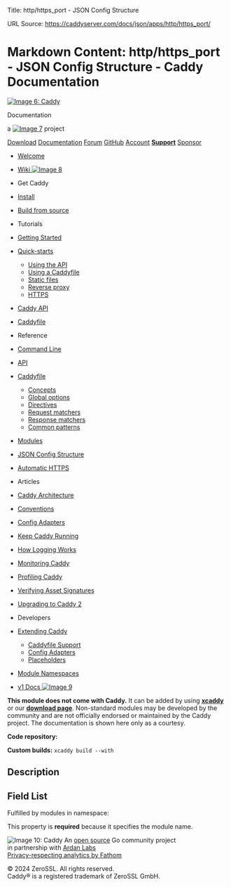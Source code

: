 Title: http/https_port - JSON Config Structure

URL Source: https://caddyserver.com/docs/json/apps/http/https_port/

Markdown Content:
http/https\_port - JSON Config Structure - Caddy Documentation
=============== 

[![Image 6: Caddy](https://caddyserver.com/old/resources/images/caddy-logo.svg)](https://caddyserver.com/)

Documentation

a [![Image 7](https://caddyserver.com/old/resources/images/zerossl-logo.svg)](https://zerossl.com/) project

[Download](https://caddyserver.com/download) [Documentation](https://caddyserver.com/docs/) [Forum](https://caddy.community/) [GitHub](https://github.com/caddyserver/caddy) [Account](https://caddyserver.com/account/) [**Support**](https://caddyserver.com/support) [Sponsor](https://caddyserver.com/sponsor)

*   [Welcome](https://caddyserver.com/docs/)
*   [Wiki ![Image 8](https://caddyserver.com/old/resources/images/external-link.svg)](https://caddy.community/c/wiki/13) 
*   Get Caddy
*   [Install](https://caddyserver.com/docs/install)
*   [Build from source](https://caddyserver.com/docs/build)
*   Tutorials
*   [Getting Started](https://caddyserver.com/docs/getting-started)
*   [Quick-starts](https://caddyserver.com/docs/quick-starts)
    *   [Using the API](https://caddyserver.com/docs/quick-starts/api)
    *   [Using a Caddyfile](https://caddyserver.com/docs/quick-starts/caddyfile)
    *   [Static files](https://caddyserver.com/docs/quick-starts/static-files)
    *   [Reverse proxy](https://caddyserver.com/docs/quick-starts/reverse-proxy)
    *   [HTTPS](https://caddyserver.com/docs/quick-starts/https)
*   [Caddy API](https://caddyserver.com/docs/api-tutorial)
*   [Caddyfile](https://caddyserver.com/docs/caddyfile-tutorial)
*   Reference
*   [Command Line](https://caddyserver.com/docs/command-line)
*   [API](https://caddyserver.com/docs/api)
*   [Caddyfile](https://caddyserver.com/docs/caddyfile)
    *   [Concepts](https://caddyserver.com/docs/caddyfile/concepts)
    *   [Global options](https://caddyserver.com/docs/caddyfile/options)
    *   [Directives](https://caddyserver.com/docs/caddyfile/directives)
    *   [Request matchers](https://caddyserver.com/docs/caddyfile/matchers)
    *   [Response matchers](https://caddyserver.com/docs/caddyfile/response-matchers)
    *   [Common patterns](https://caddyserver.com/docs/caddyfile/patterns)
*   [Modules](https://caddyserver.com/docs/modules/)
*   [JSON Config Structure](https://caddyserver.com/docs/json/)
*   [Automatic HTTPS](https://caddyserver.com/docs/automatic-https)
*   Articles
*   [Caddy Architecture](https://caddyserver.com/docs/architecture)
*   [Conventions](https://caddyserver.com/docs/conventions)
*   [Config Adapters](https://caddyserver.com/docs/config-adapters)
*   [Keep Caddy Running](https://caddyserver.com/docs/running)
*   [How Logging Works](https://caddyserver.com/docs/logging)
*   [Monitoring Caddy](https://caddyserver.com/docs/metrics)
*   [Profiling Caddy](https://caddyserver.com/docs/profiling)
*   [Verifying Asset Signatures](https://caddyserver.com/docs/signature-verification)
*   [Upgrading to Caddy 2](https://caddyserver.com/docs/v2-upgrade)
*   Developers
*   [Extending Caddy](https://caddyserver.com/docs/extending-caddy)
    *   [Caddyfile Support](https://caddyserver.com/docs/extending-caddy/caddyfile)
    *   [Config Adapters](https://caddyserver.com/docs/extending-caddy/config-adapters)
    *   [Placeholders](https://caddyserver.com/docs/extending-caddy/placeholders)
*   [Module Namespaces](https://caddyserver.com/docs/extending-caddy/namespaces)
  
*   [v1 Docs ![Image 9](https://caddyserver.com/old/resources/images/external-link.svg)](https://caddyserver.com/caddy-v1-docs-archive.tar.gz) 

**This module does not come with Caddy.** It can be added by using **[xcaddy](https://caddyserver.com/docs/build#xcaddy)** or our **[download page](https://caddyserver.com/download)**. Non-standard modules may be developed by the community and are not officially endorsed or maintained by the Caddy project. The documentation is shown here only as a courtesy.  
  
**Code repository:[](javascript:)**  
  
**Custom builds:** `xcaddy build --with `

Description
-----------

Field List
----------

Fulfilled by modules in namespace:

This property is **required** because it specifies the module name.

![Image 10: Caddy](https://caddyserver.com/old/resources/images/caddy-logo.svg) An [open source](https://github.com/caddyserver/caddy) Go community project  
in partnership with [Ardan Labs](https://www.ardanlabs.com/)  
[Privacy-respecting analytics by Fathom](https://usefathom.com/ref/AUKNWU)

© 2024 ZeroSSL. All rights reserved.  
Caddy® is a registered trademark of ZeroSSL GmbH.
